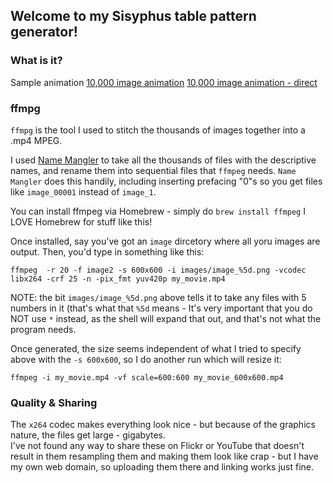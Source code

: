 ## Welcome to my Sisyphus table pattern generator!

### What is it?

Sample animation
[10,000 image animation](http://www.nurflugel.com/Home/temp/video/fullSize.html)
[10,000 image animation - direct](http://www.nurflugel.com/Home/temp/video/1000_antialiased.mp4)

### ffmpg

`ffmpg` is the tool I used to stitch the thousands of images together into a .mp4 MPEG.

I used [Name Mangler](https://manytricks.com/namemangler) to take all the thousands of files with the descriptive names,
and rename them into sequential files that `ffmpeg` needs.  `Name Mangler` does this handily, including inserting
prefacing "0"s so you get files like `image_00001` instead of `image_1`.

You can install ffmpeg via Homebrew - simply do
```brew install ffmpeg```
I LOVE Homebrew for stuff like this!

Once installed, say you've got an `image` dircetory where all yoru images are output. Then, you'd type in something like
this:

```
ffmpeg  -r 20 -f image2 -s 600x600 -i images/image_%5d.png -vcodec libx264 -crf 25 -n -pix_fmt yuv420p my_movie.mp4
```

NOTE:  the bit `images/image_%5d.png` above tells it to take any files with 5 numbers in it (that's what that `%5d`
means - It's very important that you do NOT use `*` instead, as the shell will expand that out, and that's not what the
program needs.

Once generated, the size seems independent of what I tried to specify above with the `-s 600x600`, so I do another run
which will resize it:

```
ffmpeg -i my_movie.mp4 -vf scale=600:600 my_movie_600x600.mp4
```

### Quality & Sharing

The `x264` codec makes everything look nice - but because of the graphics nature, the files get large - gigabytes.  
I've not found any way to share these on Flickr or YouTube that doesn't result in them resampling them and making them
look like crap - but I have my own web domain, so uploading them there and linking works just fine.